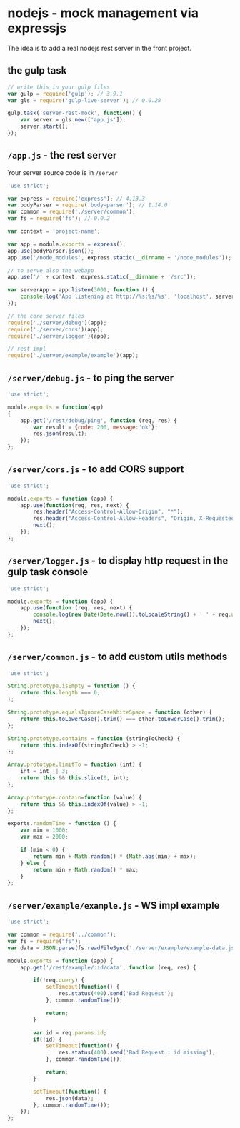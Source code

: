 # nodejs - mock management via expressjs

The idea is to add a real nodejs rest server in the front project.

## the gulp task

```javascript
// write this in your gulp files
var gulp = require('gulp'); // 3.9.1
var gls = require('gulp-live-server'); // 0.0.28

gulp.task('server-rest-mock', function() {
    var server = gls.new(['app.js']);
    server.start();
});
```

## `/app.js` - the rest server

Your server source code is in `/server`

```javascript
'use strict';

var express = require('express'); // 4.13.3
var bodyParser = require('body-parser'); // 1.14.0
var common = require('./server/common');
var fs = require('fs'); // 0.0.2

var context = 'project-name';

var app = module.exports = express();
app.use(bodyParser.json());
app.use('/node_modules', express.static(__dirname + '/node_modules'));

// to serve also the webapp
app.use('/' + context, express.static(__dirname + '/src'));

var serverApp = app.listen(3001, function () {
    console.log('App listening at http://%s:%s/%s', 'localhost', serverApp.address().port, context);
});

// the core server files
require('./server/debug')(app);
require('./server/cors')(app);
require('./server/logger')(app);

// rest impl
require('./server/example/example')(app);
```

## `/server/debug.js` - to ping the server

```javascript
'use strict';

module.exports = function(app)
{
    app.get('/rest/debug/ping', function (req, res) {
        var result = {code: 200, message:'ok'};
        res.json(result);
    });
};
```

## `/server/cors.js` - to add CORS support

```javascript
'use strict';

module.exports = function (app) {
    app.use(function(req, res, next) {
        res.header("Access-Control-Allow-Origin", "*");
        res.header("Access-Control-Allow-Headers", "Origin, X-Requested-With, Content-Type, Accept, If-Modified-Since");
        next();
    });
};
```

## `/server/logger.js` - to display http request in the gulp task console

```javascript
'use strict';

module.exports = function (app) {
    app.use(function (req, res, next) {
        console.log(new Date(Date.now()).toLocaleString() + ' ' + req.url);
        next();
    });
};
```

## `/server/common.js` - to add custom utils methods

```javascript
'use strict';

String.prototype.isEmpty = function () {
    return this.length === 0;
};

String.prototype.equalsIgnoreCaseWhiteSpace = function (other) {
    return this.toLowerCase().trim() === other.toLowerCase().trim();
};

String.prototype.contains = function (stringToCheck) {
    return this.indexOf(stringToCheck) > -1;
};

Array.prototype.limitTo = function (int) {
    int = int || 3;
    return this && this.slice(0, int);
};

Array.prototype.contain=function (value) {
    return this && this.indexOf(value) > -1;
};

exports.randomTime = function () {
    var min = 1000;
    var max = 2000;

    if (min < 0) {
        return min + Math.random() * (Math.abs(min) + max);
    } else {
        return min + Math.random() * max;
    }
};
```

## `/server/example/example.js` - WS impl example

```javascript
'use strict';

var common = require('../common');
var fs = require("fs");
var data = JSON.parse(fs.readFileSync('./server/example/example-data.json', 'utf8'));

module.exports = function (app) {
    app.get('/rest/example/:id/data', function (req, res) {

        if(!req.query) {
            setTimeout(function() {
                res.status(400).send('Bad Request');
            }, common.randomTime());

            return;
        }

        var id = req.params.id;
        if(!id) {
            setTimeout(function() {
                res.status(400).send('Bad Request : id missing');
            }, common.randomTime());

            return;
        }

        setTimeout(function() {
            res.json(data);
        }, common.randomTime());
    });
};
```
